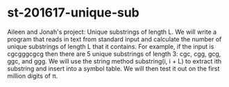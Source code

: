# st-201617-unique-sub
Aileen and Jonah's project: 
Unique substrings of length L. We will write a program that reads in text from standard input and calculate the number of unique substrings of length L that it contains. For example, if the input is cgcgggcgcg then there are 5 unique substrings of length 3: cgc, cgg, gcg, ggc, and ggg. 
We will use the string method substring(i, i + L) to extract ith substring and insert into a symbol table. We will then test it out on the first million digits of π.
